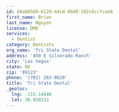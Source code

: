 ```yaml
---
id: b8a80580-b129-44cd-88d8-182c6cc7cee8
first_name: Brian
last_name: Nguyen
license: DMD
services:
  - Dentist
category: Dentists
org_name: 'Tri State Dental'
address: '450 E Silverado Ranch'
city: 'Las Vegas'
state: NV
zip: '89123'
phone: '(702) 263-8820'
title: 'Tri State Dental'
_geoloc:
  lng: -115.14848
  lat: 36.026532
---
```

